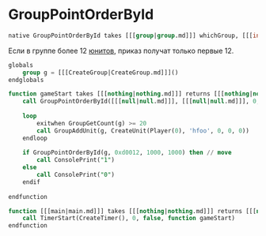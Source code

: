 # GroupPointOrderById

```sql
native GroupPointOrderById takes [[[group|group.md]]] whichGroup, [[[integer|integer.md]]] orderId, [[[real|real.md]]] x, [[[real|real.md]]] y returns [[[boolean|boolean.md]]]
```

<include from="GroupImmediateOrder.md" element-id="description"></include>

Если в группе более 12 [юнитов](unit.md), приказ получат только первые 12.

```sql
globals
    group g = [[[CreateGroup|CreateGroup.md]]]()
endglobals

function gameStart takes [[[nothing|nothing.md]]] returns [[[nothing|nothing.md]]]
    call GroupPointOrderById([[[null|null.md]]], [[[null|null.md]]], 0, 0) // Безопасна при работе с [[[null|null.md]]]
  
    loop
        exitwhen GroupGetCount(g) >= 20
        call GroupAddUnit(g, CreateUnit(Player(0), 'hfoo', 0, 0, 0)) 
    endloop
    
    if GroupPointOrderById(g, 0xd0012, 1000, 1000) then // move
        call ConsolePrint("1")
    else 
        call ConsolePrint("0")
    endif
    
endfunction

function [[[main|main.md]]] takes [[[nothing|nothing.md]]] returns [[[nothing|nothing.md]]]
    call TimerStart(CreateTimer(), 0, false, function gameStart)
endfunction
```